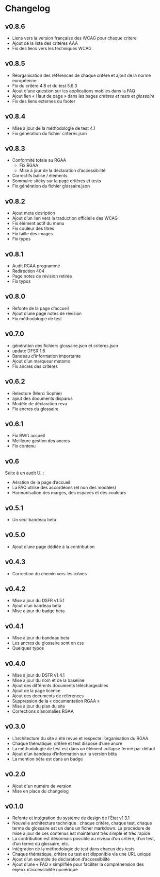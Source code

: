 Changelog
====================================================================



v0.8.6
--------------------------------------------------------------------

* Liens vers la version française des WCAG pour chaque critère
* Ajout de la liste des critères AAA
* Fix des liens vers les techniques WCAG

v0.8.5
--------------------------------------------------------------------

* Réorganisation des références de chaque critère et ajout de la norme européenne
* Fix du critère 4.8 et du test 5.6.3
* Ajout d‘une question sur les applications mobiles dans la FAQ
* Ajout lien « Haut de page » dans les pages _critères et tests_ et _glossaire_
* Fix des liens externes du footer

v0.8.4
--------------------------------------------------------------------

* Mise à jour de la méthodologie de test 4.1
* Fix génération du fichier criteres.json

v0.8.3
--------------------------------------------------------------------

* Conformité totale au RGAA
	* Fix RGAA  
	* Mise à jour de la déclaration d‘accessibilité
* Correctifs balise / éléments
* Sommaire sticky sur la page critères et tests
* Fix génération du fichier glossaire.json


v0.8.2
--------------------------------------------------------------------

* Ajout meta desription 
* Ajout d’un lien vers la traduction officielle des WCAG
* Fix élément actif du menu 
* Fix couleur des titres 
* Fix taille des images
* Fix typos

v0.8.1
--------------------------------------------------------------------

* Audit RGAA programmé 
* Redirection 404 
* Page notes de révision retirée 
* Fix typos

v0.8.0
--------------------------------------------------------------------

* Refonte de la page d’accueil 
* Ajout d’une page notes de révision 
* Fix méthodologie de test

v0.7.0
--------------------------------------------------------------------

* génération des fichiers glossaire.json et criteres.json 
* update DFSR 1.6 
* Bandeau d'information importante 
* Ajout d’un marqueur matomo 
* Fix ancres des critères

v0.6.2
--------------------------------------------------------------------

* Relecture (Merci Sophie) 
* ajout des documents disparus 
* Modèle de déclaration revu 
* Fix ancres du glossaire

v0.6.1
--------------------------------------------------------------------

* Fix RWD accueil 
* Meilleure gestion des ancres 
* Fix contenu

v0.6
--------------------------------------------------------------------

Suite à un audit UI :
* Aération de la page d’accueil 
* La FAQ utilise des accordéons (et non des modales) 
* Harmonisation des marges, des espaces et des couleurs

v0.5.1
--------------------------------------------------------------------

* Un seul bandeau beta

v0.5.0
--------------------------------------------------------------------

* Ajout d’une page dédiée à la contribution

v0.4.3
--------------------------------------------------------------------

* Correction du chemin vers les icônes

v0.4.2
--------------------------------------------------------------------

* Mise à jour du DSFR v1.5.1 
* Ajout d’un bandeau beta 
* Mise à jour du badge beta

v0.4.1
--------------------------------------------------------------------

* Mise à jour du bandeau beta 
* Les ancres du glossaire sont en css 
* Quelques typos

v0.4.0
--------------------------------------------------------------------

* Mise à jour du DSFR v1.4.1 
* Mise à jour du nom et de la baseline 
* Ajout des différents documents téléchargeables 
* Ajout de la page licence 
* Ajout des documents de références 
* Suppression de la « documentation RGAA » 
* Mise à jour du plan du site 
* Corrections d’anomalies RGAA

v0.3.0
--------------------------------------------------------------------

* L’architecture du site a été revue et respecte l’organisation du RGAA 
* Chaque thématique, critère et test dispose d’une ancre 
* La méthodologie de test est dans un élément collapse fermé par défaut 
* Ajout d’un bandeau d’information sur la version bêta 
* La mention bêta est dans un badge

v0.2.0
--------------------------------------------------------------------

* Ajout d'un numéro de version 
* Mise en place du changelog

v0.1.0
--------------------------------------------------------------------

* Refonte et intégration du système de design de l’État v1.3.1 
* Nouvelle architecture technique : chaque critère, chaque test, chaque terme du glossaire est un dans un ficher markdown. La procédure de mise à jour de ces contenus est maintenant très simple et très rapide 
* La contribution est désormais possible au niveau d’un critère, d’un test, d’un terme du glossaire, etc. 
* Intégration de la méthodologie de test dans chacun des tests 
* Chaque thématique, critère ou test est disponible via une URL unique 
* Ajout d’un exemple de déclaration d’accessibilité 
* Ajout d’une « FAQ » simplifiée pour faciliter la compréhension des enjeux d’accessibilité numérique



